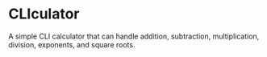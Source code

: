 # CLIculator
A simple CLI calculator that can handle addition, subtraction, multiplication, division, exponents, and square roots.